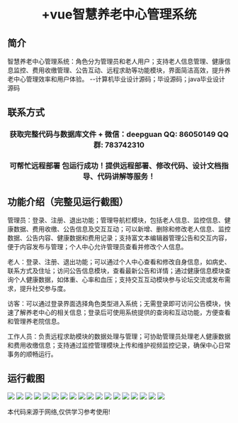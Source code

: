 <p><h1 align="center">+vue智慧养老中心管理系统</h1></p>

## 简介
智慧养老中心管理系统：角色分为管理员和老人用户；支持老人信息管理、健康信息监控、费用收缴管理、公告互动、远程求助等功能模块，界面简洁高效，提升养老中心管理效率和用户体验。    --计算机毕业设计源码；毕设源码；java毕业设计源码


## 联系方式
<p><h3 align="center">获取完整代码与数据库文件 + 微信：deepguan QQ: 86050149 QQ群: 783742310</h3></p>
<p><h3 align="center">可帮忙远程部署 包运行成功！提供远程部署、修改代码、设计文档指导、代码讲解等服务！</h3></p>

## 功能介绍（完整见运行截图）
管理员：登录、注册、退出功能；管理导航栏模块，包括老人信息、监控信息、健康数据、费用收缴、公告信息及交互互动；可以新增、删除和修改老人信息、监控数据、公告内容、健康数据和费用记录；支持富文本编辑器管理公告和交互内容，便于内容发布与管理；个人中心允许管理员查看并修改个人信息。

老人：登录、注册、退出功能；可以通过个人中心查看和修改自身信息，如病史、联系方式及住址；访问公告信息模块，查看最新公告和详情；通过健康信息模块查询个人健康数据，如体重、心率和血压；支持交互互动模块参与论坛交流或发布需求，提升社交参与度。

访客：可以通过登录界面选择角色类型进入系统；无需登录即可访问公告模块，快速了解养老中心的相关信息；登录后可使用系统提供的查询和互动功能，方便查看和管理养老院信息。

工作人员：负责远程求助模块的数据处理与管理；可协助管理员处理老人健康数据和费用收缴信息；支持通过监控管理模块上传和维护视频监控记录，确保中心日常事务的顺畅运行。


## 运行截图
![](img/001.jpg)
![](img/002.jpg)
![](img/003.jpg)
![](img/004.jpg)
![](img/005.jpg)
![](img/006.jpg)
![](img/007.jpg)
![](img/008.jpg)
![](img/009.jpg)
![](img/010.jpg)
![](img/011.jpg)
![](img/012.jpg)
![](img/013.jpg)
![](img/014.jpg)
![](img/015.jpg)
![](img/016.jpg)
![](img/017.jpg)
![](img/018.jpg)

<p>本代码来源于网络,仅供学习参考使用!</p>
